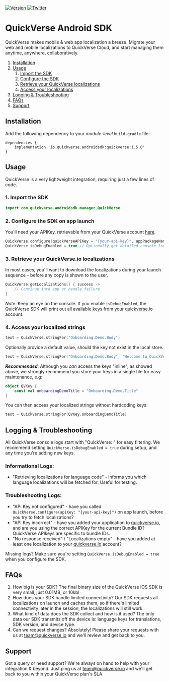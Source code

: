 [![Version](https://img.shields.io/maven-central/v/io.quickverse.androidsdk/quickverse)](https://central.sonatype.com/artifact/io.quickverse.androidsdk/quickverse/)
[![Twitter](https://img.shields.io/twitter/follow/quickverse_io?style=social)](https://twitter.com/quickverse.io)

# QuickVerse Android SDK

QuickVerse makes mobile & web app localization a breeze. Migrate your web and mobile localizations to QuickVerse Cloud, and start managing them anytime, anywhere, collaboratively.

1. [Installation](#installation)
2. [Usage](#usage)
    1. [Import the SDK](#1-import-the-sdk)
    2. [Configure the SDK](#2-configure-the-sdk-on-app-launch)
    3. [Retrieve your QuickVerse localizations](#3-retrieve-your-quickverseio-localizations)
    4. [Access your localizations](#4-access-your-localized-strings)
3. [Logging & Troubleshooting](#Logging-&-Troubleshooting)
5. [FAQs](#faqs)
6. [Support](#support)

## Installation

Add the following dependency to your _module-level_ `build.gradle` file:

```
dependencies {
    implementation 'io.quickverse.androidsdk:quickverse:1.5.0'
}
```

## Usage

QuickVerse is a very lightweight integration, requiring just a few lines of code.

### 1. Import the SDK

```kotlin
import com.quickverse.androidsdk.manager.QuickVerse
```

### 2. Configure the SDK on app launch

You'll need your APIKey, retrievable from your QuickVerse account [here](https://quickverse.io/project/default/applications).
```kotlin
QuickVerse.configure(quickVerseAPIKey = "{your-api-key}", appPackageName = "{your-package-name}")
QuickVerse.isDebugEnabled = true // Optionally get detailed console logs
```

### 3. Retrieve your QuickVerse.io localizations

In most cases, you'll want to download the localizations during your launch sequence - before any copy is shown to the user.

```kotlin
QuickVerse.getLocalizations() { success ->
    // Continue into app or handle failure         
}
```
_Note_: Keep an eye on the console. If you enable `isDebugEnabled`, the QuickVerse SDK will print out all available keys from your [quickverse.io](https://quickverse.io/project/default/localisations) account.

### 4. Access your localized strings

```kotlin
text = QuickVerse.stringFor("Onboarding.Demo.Body")
```

Optionally provide a default value, should the key not exist in the local store.
```kotlin
text = QuickVerse.stringFor("Onboarding.Demo.Body", "Welcome to QuickVerse")
```

**_Recommended_**: Although you _can_ access the keys "inline", as showed above, we strongly recommend you store your keys in a single file for easy maintenance, e.g:
```kotlin
object QVKey {
    const val onboardingDemoTitle = "Onboarding.Demo.Title"
}
```

You can then access your localized strings without hardcoding keys:
```kotlin
text = QuickVerse.stringFor(QVKey.onboardingDemoTitle)
```

## Logging & Troubleshooting

All QuickVerse console logs start with "QuickVerse: " for easy filtering. We recommend setting `QuickVerse.isDebugEnabled = true` during setup, and any time you're adding new keys.

### Informational Logs:
- "Retrieving localizations for language code" - informs you which language localizations will be fetched for. Useful for testing.

### Troubleshooting Logs:
- "API Key not configured" - have you called `QuickVerse.configure(apiKey: "{your-api-key}")` on app launch, before you try to fetch localizations?
- "API Key incorrect" - have you added your application to [quickverse.io](https://quickverse.io/project/default/applications), and are you using the correct APIKey for the current Bundle ID? QuickVerse APIkeys are specific to bundle IDs.
- "No response received" / "Localizations empty" - have you added at least one localization to your [quickverse.io](https://quickverse.io/project/default/localisations) account?

Missing logs? Make sure you're setting `QuickVerse.isDebugEnabled = true` when you configure the SDK.

## FAQs

1. How big is your SDK? The final binary size of the QuickVerse iOS SDK is very small, just 0.01MB, or 10kb!
2. How does your SDK handle limited connectivity? Our SDK requests all localizations on launch and caches them, so if there's limited connectivity later in the session, the localizations will still work.
3. What kind of data does the SDK collect and how is it used? The only data our SDK transmits off the device is: language keys for translations, SDK version, and device type.
4. Can we request changes? Absolutely! Please share your requests with us at team@quickverse.io and we'll review and get back to you.

## Support

Got a query or need support? We're always on hand to help with your integration & beyond. Just ping us at team@quickverse.io and we'll get back to you within your QuickVerse plan's SLA.
